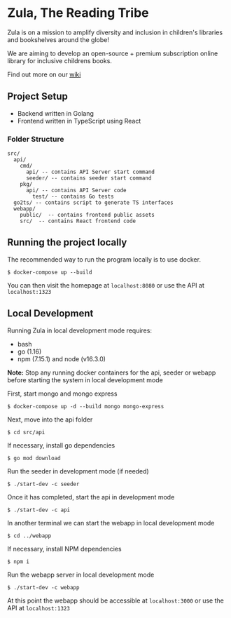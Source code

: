 # Zula, The Reading Tribe

Zula is on a mission to amplify diversity and inclusion in children's libraries and bookshelves around the globe!

We are aiming to develop an open-source + premium subscription online library for inclusive childrens books.

Find out more on our [wiki](https://github.com/reading-tribe/zula/wiki)

## Project Setup

- Backend written in Golang
- Frontend written in TypeScript using React

### Folder Structure

```
src/
  api/
    cmd/
      api/ -- contains API Server start command
      seeder/ -- contains seeder start command
    pkg/
      api/ -- contains API Server code
        test/ -- contains Go tests
  go2ts/ -- contains script to generate TS interfaces
  webapp/
    public/  -- contains frontend public assets
    src/  -- contains React frontend code
```

## Running the project locally

The recommended way to run the program locally is to use docker.

    $ docker-compose up --build

You can then visit the homepage at `localhost:8080` or use the API at `localhost:1323`

## Local Development

Running Zula in local development mode requires:
- bash
- go (1.16)
- npm (7.15.1) and node (v16.3.0)

**Note:** Stop any running docker containers for the api, seeder or webapp before starting the system in local development mode

First, start mongo and mongo express

    $ docker-compose up -d --build mongo mongo-express

Next, move into the api folder

    $ cd src/api

If necessary, install go dependencies

    $ go mod download

Run the seeder in development mode (if needed)

    $ ./start-dev -c seeder

Once it has completed, start the api in development mode

    $ ./start-dev -c api

In another terminal we can start the webapp in local development mode

    $ cd ../webapp

If necessary, install NPM dependencies

    $ npm i

Run the webapp server in local development mode

    $ ./start-dev -c webapp

At this point the webapp should be accessible at `localhost:3000` or use the API at `localhost:1323`